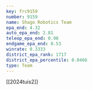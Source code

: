 ```yaml
---
key: frc9159
number: 9159
name: Shago Robotics Team
epa_end: 4.32
auto_epa_end: 2.81
teleop_epa_end: 0.98
endgame_epa_end: 0.53
winrate: 0.3333
district_epa_rank: 1717
district_epa_percentile: 0.0466
type: Team
---
```

[[2024tuis2]]
